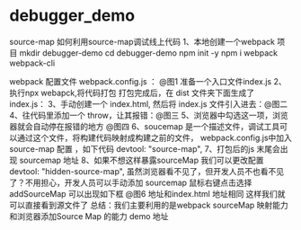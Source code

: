 # debugger_demo
source-map 
如何利用source-map调试线上代码
1、本地创建一个webpack 项目
mkdir debugger-demo 
cd debugger-demo 
npm init -y 
npm i webpack webpack-cli

webpack 配置文件 webpack.config.js ：
@图1
准备一个入口文件index.js
2、执行npx webapck,将代码打包 打包完成后，在 dist 文件夹下面生成了 index.js：
3、手动创建一个 index.html, 然后将 index.js 文件引入进去：@图二
4、往代码里添加一个 throw，让其报错：@图三
5、浏览器中勾选这一项，浏览器就会自动停在报错的地方 @图四
6、soucemap 是一个描述文件，调试工具可以通过这个文件，将构建代码映射成构建之前的文件， webpack.config.js中加入source-map 配置 ，如下代码
           devtool: "source-map",
7、打包后的js 末尾会出现 sourcemap 地址
8、如果不想这样暴露sourceMap 我们可以更改配置 devtool: "hidden-source-map",
虽然浏览器看不见了，但开发人员不也看不见了？不用担心，开发人员可以手动添加 sourcemap
鼠标右键点击选择 addSourceMap 可以出现如下框 @图6 地址和index.html 地址相同
这样我们就可以直接看到源文件了
总结：我们主要利用的是webpack sourceMap 映射能力和浏览器添加Source Map 的能力
demo 地址 

